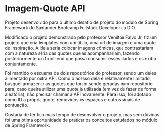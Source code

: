 # Imagem-Quote API

Projeto desenvolvido para o último desafio de projeto do módulo de Spring Framework do Santander Bootcamp Fullstack Developer da DIO.

Modificado o projeto demonstrado pelo professor Venilton Falvo Jr, fiz um projeto que cria templates com um título, uma url de imagem e uma quote de inspiração. A ideia seria colocar imagens cômicas, que contrastariam com a natureza séria das quotes que as acompanhariam, fazendo posteriormente um front-end que possa consumir esses dados e os exiba conjuntamente.

Foi mantido o esquema de dois repositórios do professor, sendo um deles alimentado por outra API. Como o acesso dela é relativamente limitado, busquei armazenar as quotes que foram sendo geradas num repositório para, caso queira utilizar uma quote já utilizada (em vez de fazer de forma aleatória), não precisar chamar a API novamente. Para isso, foi adotado como ID a própria quote, removidos os espaços e outros sinais de pontuação.

Gostaria de ter tido mais tempo de desenvolver o projeto, mas sem dúvidas foi uma ótima oportunidade de praticar os conceitos estudados no módulo de Spring Framework.